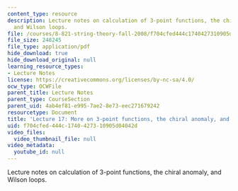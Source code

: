 ```yaml
---
content_type: resource
description: Lecture notes on calculation of 3-point functions, the chiral anomaly,
  and Wilson loops.
file: /courses/8-821-string-theory-fall-2008/f704cfed444c1740427310905d04042d_lecture17.pdf
file_size: 248245
file_type: application/pdf
hide_download: true
hide_download_original: null
learning_resource_types:
- Lecture Notes
license: https://creativecommons.org/licenses/by-nc-sa/4.0/
ocw_type: OCWFile
parent_title: Lecture Notes
parent_type: CourseSection
parent_uid: 4ab4ef81-e995-7ae2-8e73-eec271679242
resourcetype: Document
title: 'Lecture 17: More on 3-point functions, the chiral anomaly, and Wilson loops'
uid: f704cfed-444c-1740-4273-10905d04042d
video_files:
  video_thumbnail_file: null
video_metadata:
  youtube_id: null
---
```

Lecture notes on calculation of 3-point functions, the chiral anomaly, and Wilson loops.